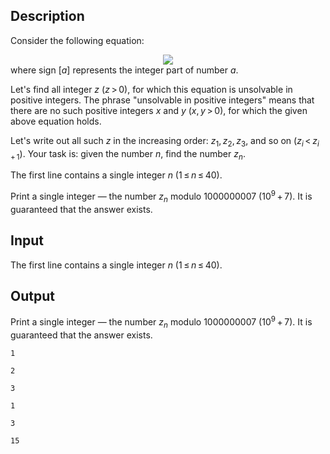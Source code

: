 ## Description

<div><p>Consider the following equation: </p><center class="tex-equation"><img align="middle" class="tex-formula" src="file://N35I3Y0a.png" style="max-width: 100.0%;max-height: 100.0%;"></center> where sign <span class="tex-span">[<i>a</i>]</span> represents the integer part of number <span class="tex-span"><i>a</i></span>.<p>Let's find all integer <span class="tex-span"><i>z</i></span> <span class="tex-span">(<i>z</i> &gt; 0)</span>, for which this equation is <span class="tex-font-style-it">unsolvable</span> in positive integers. The phrase "unsolvable in positive integers" means that there are no such positive integers <span class="tex-span"><i>x</i></span> and <span class="tex-span"><i>y</i></span> <span class="tex-span">(<i>x</i>, <i>y</i> &gt; 0)</span>, for which the given above equation holds.</p><p>Let's write out all such <span class="tex-span"><i>z</i></span> in the increasing order: <span class="tex-span"><i>z</i><sub class="lower-index">1</sub>, <i>z</i><sub class="lower-index">2</sub>, <i>z</i><sub class="lower-index">3</sub></span>, and so on <span class="tex-span">(<i>z</i><sub class="lower-index"><i>i</i></sub> &lt; <i>z</i><sub class="lower-index"><i>i</i> + 1</sub>)</span>. Your task is: given the number <span class="tex-span"><i>n</i></span>, find the number <span class="tex-span"><i>z</i><sub class="lower-index"><i>n</i></sub></span>.</p></div><div class="input-specification"><p>The first line contains a single integer <span class="tex-span"><i>n</i></span> (<span class="tex-span">1 ≤ <i>n</i> ≤ 40</span>).</p></div><div class="output-specification"><p>Print a single integer — the number <span class="tex-span"><i>z</i><sub class="lower-index"><i>n</i></sub></span> modulo <span class="tex-span">1000000007</span> <span class="tex-span">(10<sup class="upper-index">9</sup> + 7)</span>. It is guaranteed that the answer exists.</p></div>

## Input

<p>The first line contains a single integer <span class="tex-span"><i>n</i></span> (<span class="tex-span">1 ≤ <i>n</i> ≤ 40</span>).</p>

## Output

<p>Print a single integer — the number <span class="tex-span"><i>z</i><sub class="lower-index"><i>n</i></sub></span> modulo <span class="tex-span">1000000007</span> <span class="tex-span">(10<sup class="upper-index">9</sup> + 7)</span>. It is guaranteed that the answer exists.</p>





```input1
1

```




```input2
2

```




```input3
3

```




```output1
1
```




```output2
3
```




```output3
15
```


